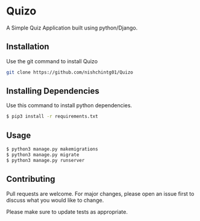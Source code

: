# Quizo
A Simple Quiz Application built using python/Django.

## Installation

Use the git command to install Quizo

```bash
git clone https://github.com/nishchintg01/Quizo
```
## Installing Dependencies

Use this command to install python dependencies.

```bash
$ pip3 install -r requirements.txt
```

## Usage

```bash
$ python3 manage.py makemigrations
$ python3 manage.py migrate
$ python3 manage.py runserver
```
## Contributing
Pull requests are welcome. For major changes, please open an issue first to discuss what you would like to change.

Please make sure to update tests as appropriate.
